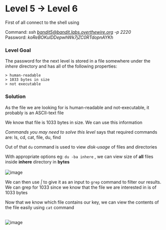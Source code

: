 # Level 5 → Level 6 #
First of all connect to the shell using

Command: _ssh bandit5@bandit.labs.overthewire.org -p 2220_</br>
Password: _koReBOKuIDDepwhWk7jZC0RTdopnAYKh_</br>

### Level Goal ###
The password for the next level is stored in a file somewhere under the *inhere* directory and has all of the following properties:

    > human-readable    
    > 1033 bytes in size  
    > not executable
    
    
### Solution ###

As the file we are looking for is human-readable and not-executable, it probably is an ASCII-text file

We know that file is 1033 bytes in size. We can use this information

*Commands you may need to solve this level* says that required commands are: ls, cd, cat, file, du, find

Out of that `du` command is used to view *disk-usage* of files and directories

With appropriate options eg: `du -ba inhere` , we can view size of **all** files inside **inhere** directory in **bytes**</br></br>
![image](https://user-images.githubusercontent.com/33615252/75608393-e80f6880-5af6-11ea-9ed6-468d625f443c.png)

We can then use *|* to give it as an input to `grep` command to filter our results. We can grep for 1033 since we know that the file we are interested in is of 1033 bytes

Now that we know which file contains our key, we can view the contents of the file easily using `cat` command</br></br>

![image](https://user-images.githubusercontent.com/33615252/75608444-5d7b3900-5af7-11ea-8899-c409456eb8f6.png)
